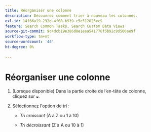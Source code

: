 ```yaml
---
title: Réorganiser une colonne
description: Découvrez comment trier à nouveau les colonnes.
exl-id: 14f66a19-232d-4f68-b939-c5c512025ec9
feature: Search Common Tasks, Search Custom Data Views
source-git-commit: 9c4dcb19e386d8e1eea541776f5b92c9d500ae9f
workflow-type: tm+mt
source-wordcount: '44'
ht-degree: 0%

---
```


# Réorganiser une colonne

1. (Lorsque disponible) Dans la partie droite de l’en-tête de colonne, cliquez sur ![Flèche vers le bas](/help/search-social-commerce/assets/arrow-down-expand.png "Flèche vers le bas").

1. Sélectionnez l&#39;option de tri :

   * *Tri croissant* (A à Z ou 1 à 10)

   * *Tri décroissant* (Z à A ou 10 à 1)
